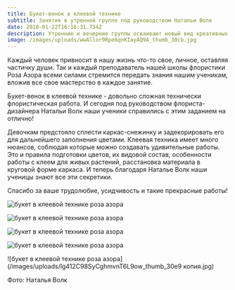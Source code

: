 ```yaml
---
title: Букет-венок в клеевой технике
subtitle: Занятия в утренней группе под руководством Натальи Волк
date: 2018-01-22T16:16:31.734Z
description: Утренние и вечерние группы осваивают новый вид креативных букетов
image: /images/uploads/wwAllor9Rpe6qnKIayAQ9A_thumb_30cb.jpg
---
```

Каждый человек привносит в нашу жизнь что-то свое, личное, оставляя частичку души. Так и каждый преподаватель нашей школы флористики Роза Азора всеми силами стремится передать знания нашим ученикам, вложив все свое мастерство в каждое занятие. 

Букет-венок в клеевой технике - довольно сложная технически флористическая работа. И сегодня под руководством флориста-дизайнера Натальи Волк наши ученики справились с этим заданием на отлично!

Девочкам предстояло сплести каркас-снежинку и задекорировать его для дальнейшего заполнения цветами. Клеевая техника имеет много нюансов, соблюдая которые можно создавать удивительные работы. Это и правила подготовки цветов, их видовой состав, особенности работы с клеем для живых растений, расстановка материала в круговой форме каркаса. И теперь благодаря Наталье Волк наши ученицы знают все эти секретики.

Спасибо за ваше трудолюбие, усидчивость и такие прекрасные работы!

![букет в клеевой технике роза азора](/images/uploads/3TJlcuhPTryE25SeOmsgiA_thumb_30ea.jpg)

![букет в клеевой технике роза азора](/images/uploads/4Gs4+mfDQOCWt6JcJRtqXA_thumb_30d5.jpg)

![букет в клеевой технике роза азора](/images/uploads/5eughwBxTxqajHvIk8f9CA_thumb_30de.jpg)

![букет в клеевой технике роза азора](/images/uploads/DSC_0172.jpg)

![букет в клеевой технике роза азора](/images/uploads/lg412C98SyCghmvnT6L9ow_thumb_30e9 копия.jpg)

Фото: Наталья Волк
